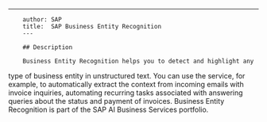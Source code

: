 ---
        author: SAP
        title:  SAP Business Entity Recognition
        ---

        ## Description

        Business Entity Recognition helps you to detect and highlight any
type of business entity in unstructured text. You can use the
service, for example, to automatically extract the context from
incoming emails with invoice inquiries, automating recurring tasks
associated with answering queries about the status and payment of
invoices. Business Entity Recognition is part of the SAP AI Business
Services portfolio.
